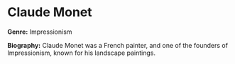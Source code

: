 # Claude Monet

**Genre:** Impressionism

**Biography:**
Claude Monet was a French painter, and one of the founders of Impressionism, known for his landscape paintings.

